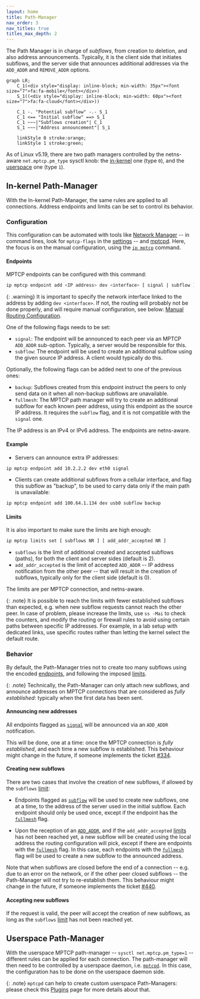 ```yaml
---
layout: home
title: Path-Manager
nav_order: 3
nav_titles: true
titles_max_depth: 2
---
```


The Path Manager is in charge of *subflows*, from creation to deletion, and also
address announcements. Typically, it is the client side that initiates subflows,
and the server side that announces additional addresses via the `ADD_ADDR` and
`REMOVE_ADDR` options.

```mermaid
graph LR;
    C_1(<div style="display: inline-block; min-width: 35px"><font size="7">fa:fa-mobile</font></div>)
    S_1((<div style="display: inline-block; min-width: 60px"><font size="7">fa:fa-cloud</font></div>))

    C_1 -. "Potential subflow" -.- S_1
    C_1 <== "Initial subflow" ==> S_1
    C_1 ~~~|"Subflows creation"| C_1
    S_1 ~~~|"Address announcement"| S_1

    linkStyle 0 stroke:orange;
    linkStyle 1 stroke:green;
```

As of Linux v5.19, there are two path managers controlled by the netns-aware
`net.mptcp.pm_type` sysctl knob: the [in-kernel](#in-kernel-path-manager) one
(type `0`), and the [userspace](#userspace-path-manager) one (type `1`).

## In-kernel Path-Manager

With the In-kernel Path-Manager, the same rules are applied to all connections.
Address endpoints and limits can be set to control its behavior.

### Configuration

This configuration can be automated with tools like
[Network Manager](https://networkmanager.dev) -- in command lines, look for
`mptcp-flags` in the [settings](https://networkmanager.dev/docs/api/latest/nm-settings-nmcli.html) --
and [mptcpd](https://mptcpd.mptcp.dev). Here, the focus is on the manual
configuration, using the [`ip mptcp`](https://man7.org/linux/man-pages/man8/ip-mptcp.8.html)
command.

#### Endpoints

MPTCP endpoints can be configured with this command:

```sh
ip mptcp endpoint add <IP address> dev <interface> [ signal | subflow ] [ backup ] [ fullmesh ]
```

{: .warning}
It is important to specify the network interface linked to the address by adding
`dev <interface>`. If not, the routing will probably not be done properly, and
will require manual configuration, see below:
[Manual Routing Configuration](#manual-routing-configuration).

One of the following flags needs to be set:
- `signal`: The endpoint will be announced to each peer via an MPTCP `ADD_ADDR`
  sub-option. Typically, a server would be responsible for this.
- `subflow`: The endpoint will be used to create an additional subflow using
  the given source IP address. A client would typically do this.

Optionally, the following flags can be added next to one of the previous ones:
- `backup`: Subflows created from this endpoint instruct the peers to only send
  data on it when all non-backup subflows are unavailable.
- `fullmesh`: The MPTCP path manager will try to create an additional subflow
  for each known peer address, using this endpoint as the source IP address. It
  requires the `subflow` flag, and it is not compatible with the `signal` one.

The IP address is an IPv4 or IPv6 address. The endpoints are netns-aware.

#### Example

- Servers can announce extra IP addresses:
```sh
ip mptcp endpoint add 10.2.2.2 dev eth0 signal
```

- Clients can create additional subflows from a cellular interface, and flag
  this subflow as "backup", to be used to carry data only if the main path is
  unavailable:
```sh
ip mptcp endpoint add 100.64.1.134 dev usb0 subflow backup
```

#### Limits

It is also important to make sure the limits are high enough:

```sh
ip mptcp limits set [ subflows NR ] [ add_addr_accepted NR ]
```

- `subflows` is the limit of additional created and accepted subflows (paths),
  for both the client and server sides (default is 2).
- `add_addr_accepted` is the limit of accepted `ADD_ADDR` -- IP address
  notification from the other peer -- that will result in the creation of
  subflows, typically only for the client side (default is 0).

The limits are per MPTCP connection, and netns-aware.

{: .note}
It is possible to reach the limits with fewer established subflows than
expected, e.g. when new subflow requests cannot reach the other peer. In case of
problem, please increase the limits, use `ss -Mai` to check the counters, and
modify the routing or firewall rules to avoid using certain paths between
specific IP addresses. For example, in a lab setup with dedicated links, use
specific routes rather than letting the kernel select the default route.

### Behavior

By default, the Path-Manager tries not to create too many subflows using the
encoded [endpoints](#endpoints), and following the imposed [limits](#limits).

{: .note}
Technically, the Path-Manager can only attach new subflows, and announce
addresses on MPTCP connections that are considered as *fully established*:
typically when the first data has been sent.

#### Announcing new addresses

All endpoints flagged as [`signal`](#endpoints) will be announced via an
`ADD_ADDR` notification.

This will be done, one at a time: once the MPTCP connection is *fully
established*, and each time a new subflow is established. This behaviour might
change in the future, if someone implements the ticket
[#334](https://github.com/multipath-tcp/mptcp_net-next/issues/334).

#### Creating new subflows

There are two cases that involve the creation of new subflows, if allowed by
the `subflows` [limit](#limits):

- Endpoints flagged as [`subflow`](#endpoints) will be used to create new
  subflows, one at a time, to the address of the server used in the initial
  subflow. Each endpoint should only be used once, except if the
  endpoint has the [`fullmesh`](#endpoints) flag.

- Upon the reception of an [`ADD_ADDR`](#announcing-new-addresses), and if the
  `add_addr_accepted` [limits](#limits) has not been reached yet, a new subflow
  will be created using the local address the routing configuration will pick,
  except if there are endpoints with the [`fullmesh`](#endpoints) flag. In this
  case, each endpoints with the [`fullmesh`](#endpoints) flag will be used to
  create a new subflow to the announced address.

Note that when subflows are closed before the end of a connection -- e.g. due to
an error on the network, or if the other peer closed subflows -- the
Path-Manager will not try to re-establish them. This behaviour might change in
the future, if someone implements the ticket
[#440](https://github.com/multipath-tcp/mptcp_net-next/issues/440).

#### Accepting new subflows

If the request is valid, the peer will accept the creation of new subflows, as
long as the `subflows` [limit](#limits) has not been reached yet.


## Userspace Path-Manager

With the userspace MPTCP path-manager -- `sysctl net.mptcp.pm_type=1` --
different rules can be applied for each connection. The path-manager will then
need to be controlled by a userspace daemon, i.e.
[`mptcpd`](https://mptcpd.mptcp.dev). In this case, the configuration has to be
done on the userspace daemon side.

{: .note}
`mptcpd` can help to create custom userspace Path-Managers: please check this
[Plugins](https://github.com/multipath-tcp/mptcpd/wiki/Plugins) page for more
details about that.
